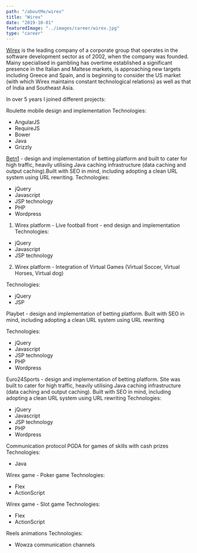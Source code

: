 ```yaml
---
path: "/aboutMe/wirex"
title: "Wirex"
date: "2019-10-01"
featuredImage: "../images/career/wirex.jpg"
type: "career"
---
```


[Wirex](https://www.wirex.it/) is the leading company of a corporate group that operates in the software development sector as of 2002, when the company was founded.
Mainy specialised in gambling has overtime established a significant presence in the Italian and Maltese markets, is approaching new targets including Greece and Spain, and is beginning to consider the US market (with which Wirex maintains constant technological relations) as well as that of India and Southeast Asia.

In over 5 years I joined different projects:

Roulette mobile design and implementation
Technologies:

- AngularJS
- RequireJS
- Bower
- Java
- Grizzly

[Betn1](http://www.betn1.com/) - design and implementation of betting platform and built to cater for high traffic, heavily utilising Java caching infrastructure (data caching and output caching).Built with SEO in mind, including adopting a clean URL system using URL rewriting.
Technologies:

- jQuery
- Javascript
- JSP technology
- PHP
- Wordpress

1. Wirex platform - Live football front - end design and implementation
   Technologies:

- jQuery
- Javascript
- JSP technology

2. Wirex platform - Integration of Virtual Games (Virtual Soccer, Virtual Horses, Virtual dog)

Technologies:

- jQuery
- JSP

Playbet - design and implementation of betting platform. Built with SEO in mind, including adopting a clean URL system using URL rewriting

Technologies:

- jQuery
- Javascript
- JSP technology
- PHP
- Wordpress

Euro24Sports - design and implementation of betting platform. Site was built to cater for high traffic, heavily utilising Java caching infrastructure (data caching and output caching). Built with SEO in mind, including adopting a clean URL system using URL rewriting
Technologies:

- jQuery
- Javascript
- JSP technology
- PHP
- Wordpress

Communication protocol PGDA for games of skills with cash prizes
Technologies:

- Java

Wirex game - Poker game
Technologies:

- Flex
- ActionScript

Wirex game - Slot game
Technologies:

- Flex
- ActionScript

Reels animations
Technologies:

- Wowza communication channels
